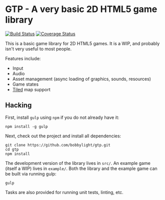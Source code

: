 GTP - A very basic 2D HTML5 game library
========================================
[![Build Status](https://travis-ci.org/bobbylight/gtp.svg?branch=master)](https://travis-ci.org/bobbylight/gtp)
[![Coverage Status](https://coveralls.io/repos/bobbylight/gtp/badge.svg?branch=master&service=github)](https://coveralls.io/github/bobbylight/gtp?branch=master)

This is a basic game library for 2D HTML5 games.  It is a WIP, and probably
isn't very useful to most people.

Features include:

* Input
* Audio
* Asset management (async loading of graphics, sounds, resources)
* Game states
* [Tiled](http://www.mapeditor.org/) map support

## Hacking
First, install `gulp` using `npm` if you do not already have it:

    npm install -g gulp

Next, check out the project and install all dependencies:

    git clone https://github.com/bobbylight/gtp.git
    cd gtp
    npm install

The development version of the library lives in `src/`.  An example game (itself
a WIP) lives in `example/`.  Both the library and the example game can be built
via running gulp:

    gulp

Tasks are also provided for running unit tests, linting, etc.
